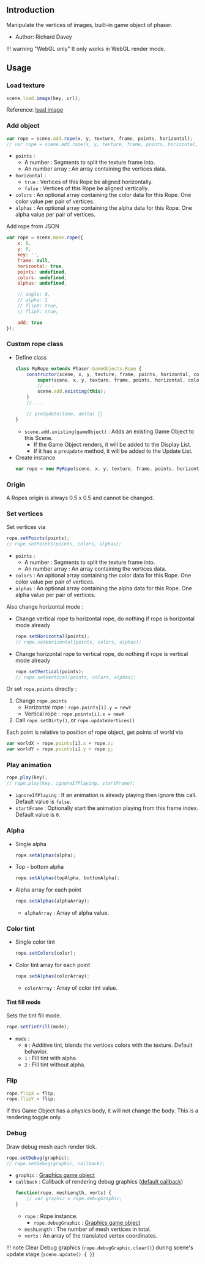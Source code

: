 ## Introduction

Manipulate the vertices of images, built-in game object of phaser.

- Author: Richard Davey

!!! warning "WebGL only"
    It only works in WebGL render mode.

## Usage

### Load texture

```javascript
scene.load.image(key, url);
```

Reference: [load image](loader.md#image)

### Add object

```javascript
var rope = scene.add.rope(x, y, texture, frame, points, horizontal);
// var rope = scene.add.rope(x, y, texture, frame, points, horizontal, colors, alphas);
```

- `points` : 
    - A number : Segments to split the texture frame into.
    - An number array : An array containing the vertices data.
- `horizontal` : 
    - `true` : Vertices of this Rope be aligned horizontally.
    - `false` : Vertices of this Rope be aligned vertically.
- `colors` : An optional array containing the color data for this Rope. One color value per pair of vertices.
- `alphas` : An optional array containing the alpha data for this Rope. One alpha value per pair of vertices.

Add rope from JSON

```javascript
var rope = scene.make.rope({
    x: 0,
    y: 0,
    key: '',
    frame: null,
    horizontal: true,
    points: undefined,
    colors: undefined,
    alphas: undefined,

    // angle: 0,
    // alpha: 1
    // flipX: true,
    // flipY: true,

    add: true
});
```

### Custom rope class

- Define class
    ```javascript
    class MyRope extends Phaser.GameObjects.Rope {
        constructor(scene, x, y, texture, frame, points, horizontal, colors, alphas) {
            super(scene, x, y, texture, frame, points, horizontal, colors, alphas);
            // ...
            scene.add.existing(this);
        }
        // ...

        // preUpdate(time, delta) {}
    }
    ```
    - `scene.add.existing(gameObject)` : Adds an existing Game Object to this Scene.
        - If the Game Object renders, it will be added to the Display List.
        - If it has a `preUpdate` method, it will be added to the Update List.
- Create instance
    ```javascript
    var rope = new MyRope(scene, x, y, texture, frame, points, horizontal);
    ```

### Origin

A Ropes origin is always 0.5 x 0.5 and cannot be changed.

### Set vertices

Set vertices via 

```javascript
rope.setPoints(points);
// rope.setPoints(points, colors, alphas);
```

- `points` : 
    - A number : Segments to split the texture frame into.
    - An number array : An array containing the vertices data.
- `colors` : An optional array containing the color data for this Rope. One color value per pair of vertices.
- `alphas` : An optional array containing the alpha data for this Rope. One alpha value per pair of vertices.


Also change horizontal mode : 

- Change vertical rope to horizontal rope, do nothing if rope is horizontal mode already
    ```javascript
    rope.setHorizontal(points);
    // rope.setHorizontal(points, colors, alphas);
    ```
- Change horizontal rope to vertical rope, do nothing if rope is vertical mode already
    ```javascript
    rope.setVertical(points);
    // rope.setVertical(points, colors, alphas);
    ```

Or set `rope.points` directly :

1. Change `rope.points`
    - Horizontal rope : `rope.points[i].y = newY`
    - Vertical rope :  `rope.points[i].x = newX`
1. Call `rope.setDirty()`, or `rope.updateVertices()`

Each point is relative to position of rope object, get points of world via

```javascript
var worldX = rope.points[i].x + rope.x;
var worldY = rope.points[i].y + rope.y;
```

### Play animation

```javascript
rope.play(key);
// rope.play(key, ignoreIfPlaying, startFrame);
```

- `ignoreIfPlaying` : If an animation is already playing then ignore this call. Default value is `false`.
- `startFrame` : Optionally start the animation playing from this frame index. Default value is `0`.

### Alpha

- Single alpha
    ```javascript
    rope.setAlphas(alpha);
    ```
- Top - bottom alpha
    ```javascript
    rope.setAlphas(topAlpha, bottomAlpha);
    ```
- Alpha array for each point
    ```javascript
    rope.setAlphas(alphaArray);
    ```
    - `alphaArray` : Array of alpha value.

### Color tint

- Single color tint
    ```javascript
    rope.setColors(color);
    ```
- Color tint array for each point
    ```javascript
    rope.setAlphas(colorArray);
    ```
    - `colorArray` : Array of color tint value.

#### Tint fill mode

Sets the tint fill mode.

```javascript
rope.setTintFill(mode);
```

- `mode` : 
    - `0` : Additive tint, blends the vertices colors with the texture. Default behavior.
    - `1` : Fill tint with alpha.
    - `2` : Fill tint without alpha.

### Flip

```javascript
rope.flipX = flip;
rope.flipY = flip;
```

If this Game Object has a physics body, it will not change the body. This is a rendering toggle only.

### Debug

Draw debug mesh each render tick.

```javascript
rope.setDebug(graphic);
// rope.setDebug(graphic, callback);
```

- `graphic` : [Graphics game object](graphics.md)
- `callback` : Callback of rendering debug graphics ([default callback](https://github.com/photonstorm/phaser/blob/master/src/gameobjects/rope/Rope.js#L996-L1024))
    ```javascript
    function(rope, meshLength, verts) {
        // var graphic = rope.debugGraphic;
    }
    ```
    - `rope` : Rope instance.
        - `rope.debugGraphic` : [Graphics game object](graphics.md)
    - `meshLength` : The number of mesh vertices in total.
    - `verts` : An array of the translated vertex coordinates.

!!! note
    Clear Debug graphics (`rope.debugGraphic.clear()`) during scene's update stage (`scene.update() { }`)